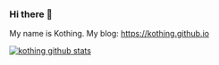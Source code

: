### Hi there 👋
My name is Kothing. 
My blog: <https://kothing.github.io>

[![kothing github stats](https://github-readme-stats.vercel.app/api?username=kothing&show_icons=true)](https://github.com/kothing)
